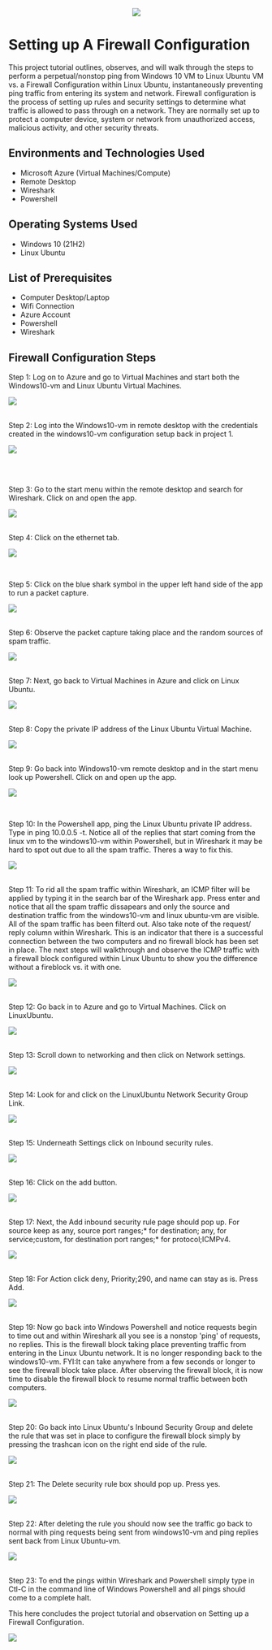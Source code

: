 <p align="center">
<img src="https://i.imgur.com/VHNGlvQ.png"/>
</p>

<h1>Setting up A Firewall Configuration </h1>
This project tutorial outlines, observes, and will walk through the steps to perform a perpetual/nonstop ping from Windows 10 VM to Linux Ubuntu VM vs. a Firewall Configuration within Linux Ubuntu, instantaneously preventing ping traffic from entering its system and network. Firewall configuration is the process of setting up rules and security settings to determine what traffic is allowed to pass through on a network. They are normally set up to protect a computer device, system or network from unauthorized access, malicious activity, and other security threats.<br />

<h2>Environments and Technologies Used</h2>

- Microsoft Azure (Virtual Machines/Compute)
- Remote Desktop
- Wireshark
- Powershell

<h2>Operating Systems Used </h2>

- Windows 10</b> (21H2)
- Linux Ubuntu

<h2>List of Prerequisites</h2>

- Computer Desktop/Laptop
- Wifi Connection
- Azure Account
- Powershell
- Wireshark

<h2>Firewall Configuration Steps</h2>
Step 1: Log on to Azure and go to Virtual Machines and start both the Windows10-vm and Linux Ubuntu Virtual Machines.
</p>
<p>
<img src="https://i.imgur.com/GpTdfWp.png"/>
</p>
<p>

</p>
<br />
Step 2: Log into the Windows10-vm in remote desktop with the credentials created in the windows10-vm configuration setup back in project 1.
</p>
<p>
<img src="https://i.imgur.com/USy8uSg.png"/>
</p>
<p>
</p>
<br />

<br />
</p>
</p>

Step 3: Go to the start menu within the remote desktop and search for Wireshark. Click on and open the app.
</p>
<p>
<img src="https://i.imgur.com/KmRg28z.png"/>
</p>
<p>

</p>
<br />
Step 4: Click on the ethernet tab.
</p>
<p>
<img src="https://i.imgur.com/Ig2Nx51.png"/>
</p>
<p>

</p>
<br />

Step 5: Click on the blue shark symbol in the upper left hand side of the app to run a packet capture.
</p>
<p>
<img src="https://i.imgur.com/XYURtyo.png"/>
</p>
<p>

</p>
<br />
Step 6: Observe the packet capture taking place and the random sources of spam traffic. 
</p>
</p>
<p>
<img src="https://i.imgur.com/PyZvuBV.png"/>
</p>
<p>

</p>
<br />
Step 7: Next, go back to Virtual Machines in Azure and click on Linux Ubuntu.
</p>
<p>
<img src="https://i.imgur.com/eMAeXwF.png"/>
</p>
<p>

</p>
<br />
Step 8: Copy the private IP address of the Linux Ubuntu Virtual Machine. 
</p>
<p>
<img src="https://i.imgur.com/I8jsq3b.png"/>
</p>
<p>

</p>
<br />
Step 9: Go back into Windows10-vm remote desktop and in the start menu look up Powershell. Click on and open up the app.
</p>
<p>
<img src="https://i.imgur.com/H8RlnPI.png"/>
</p>
<p>

</p>
<br />

Step 10: In the Powershell app, ping the Linux Ubuntu private IP address. Type in ping 10.0.0.5 -t. Notice all of the replies that start coming from the linux vm to the windows10-vm within Powershell, but in Wireshark it may be hard to spot out due to all the spam traffic. Theres a way to fix this. 
</p>
<p>
<img src="https://i.imgur.com/8bZG7wV.png"/>
</p>
<p>

</p>
<br />
Step 11: To rid all the spam traffic within Wireshark, an ICMP filter will be applied by typing it in the search bar of the Wireshark app. Press enter and notice that all the spam traffic dissapears and only the source and destination traffic from the windows10-vm and linux ubuntu-vm are visible. All of the spam traffic has been filterd out. Also take note of the request/ reply column within Wireshark. This is an indicator that there is a successful connection between the two computers and no firewall block has been set in place. The next steps will walkthrough and observe the ICMP traffic with a firewall block configured within Linux Ubuntu to show you the difference without a fireblock vs. it with one.
</p>
<p>
<img src="https://i.imgur.com/ZiyzgYN.png"/>
</p>
<p>

</p>
<br />
Step 12: Go back in to Azure and go to Virtual Machines. Click on LinuxUbuntu. 
</p>
<p>
<img src="https://i.imgur.com/eMAeXwF.png"/>
</p>
<p>

</p>
<br />
Step 13: Scroll down to networking and then click on Network settings. 
</p>
<p>
<img src="https://i.imgur.com/QAZOJzC.png"/>
</p>
<p>

</p>
<br />
Step 14: Look for and click on the LinuxUbuntu Network Security Group Link. 
</p>
<p>
<img src="https://i.imgur.com/66T3357.png"/>
</p>
<p>

</p>
<br />
Step 15: Underneath Settings click on Inbound security rules.
</p>
<p>
<img src="https://i.imgur.com/NqJs52e.png"/>
</p>
<p>

</p>
<br />
Step 16: Click on the add button.
</p>
<p>
<img src="https://i.imgur.com/dVBy5m8.png"/>
</p>
<p>

</p>
<br />
Step 17: Next, the Add inbound security rule page should pop up. For source keep as any, source port ranges;* for destination; any, for service;custom, for destination port ranges;* for protocol;ICMPv4.
</p>
<p>
<img src="https://i.imgur.com/qBo6iJY.png"/>
</p>
<p>

</p>
<br />
Step 18: For Action click deny, Priority;290, and name can stay as is. Press Add.
</p>
<p>
<img src="https://i.imgur.com/KdSwv3D.png"/>
</p>
<p>

</p>
<br />
Step 19: Now go back into Windows Powershell and notice requests begin to time out and within Wireshark all you see is a nonstop 'ping' of requests, no replies. This is the firewall block taking place preventing traffic from entering in the Linux Ubuntu network. It is no longer responding back to the windows10-vm. FYI:It can take anywhere from a few seconds or longer to see the firewall block take place. After observing the firewall block, it is now time to disable the firewall block to resume normal traffic between both computers.
</p>
<p>
<img src="https://i.imgur.com/Mj57Is7.png"/>
</p>
<p>

</p>
<br />
Step 20: Go back into Linux Ubuntu's Inbound Security Group and delete the rule that was set in place to configure the firewall block simply by pressing the trashcan icon on the right end side of the rule.
</p>
<p> 
<img src="https://i.imgur.com/2CQAQSL.png"/>
</p>
<p>

</p>
<br />
Step 21: The Delete security rule box should pop up. Press yes. 
</p>
<p>
<img src="https://i.imgur.com/8pZIx88.png"/>
</p>
<p>

</p>
<br />
Step 22: After deleting the rule you should now see the traffic go back to normal with ping requests being sent from windows10-vm and ping replies sent back from Linux Ubuntu-vm.
</p>
<p>
<img src="https://i.imgur.com/NWN5Z78.png"/>
</p>
<p>

</p>
<br />
Step 23: To end the pings within Wireshark and Powershell simply type in Ctl-C in the command line of Windows Powershell and all pings should come to a complete halt.
</p>
This here concludes the project tutorial and observation on Setting up a Firewall Configuration.
</p>
<p>
<img src="https://i.imgur.com/R5eoldm.png"/>
</p>
<p>

</p>
<br />

